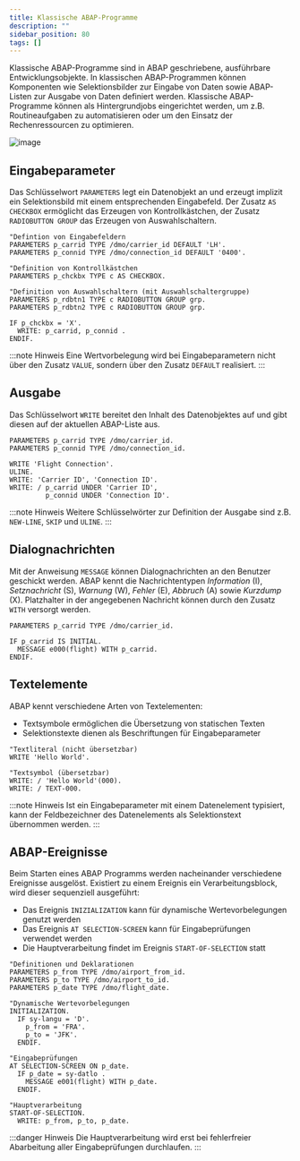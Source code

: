```yaml
---
title: Klassische ABAP-Programme
description: ""
sidebar_position: 80
tags: []
---
```


Klassische ABAP-Programme sind in ABAP geschriebene, ausführbare Entwicklungsobjekte. In klassischen ABAP-Programmen können Komponenten wie Selektionsbilder zur Eingabe von Daten sowie ABAP-Listen zur Ausgabe von Daten definiert werden. Klassische ABAP-Programme
können als Hintergrundjobs eingerichtet werden, um z.B. Routineaufgaben zu automatisieren oder um den Einsatz der Rechenressourcen zu optimieren.

![image](https://user-images.githubusercontent.com/47243617/210173695-f3321616-b64f-48ea-b4b9-b5c165b8806b.png)

## Eingabeparameter

Das Schlüsselwort `PARAMETERS` legt ein Datenobjekt an und erzeugt implizit ein Selektionsbild mit einem entsprechenden Eingabefeld. Der Zusatz `AS CHECKBOX` ermöglicht das Erzeugen von Kontrollkästchen, der Zusatz `RADIOBUTTON GROUP` das Erzeugen von
Auswahlschaltern.

```abap showLineNumbers
"Defintion von Eingabefeldern
PARAMETERS p_carrid TYPE /dmo/carrier_id DEFAULT 'LH'.
PARAMETERS p_connid TYPE /dmo/connection_id DEFAULT '0400'.

"Definition von Kontrollkästchen
PARAMETERS p_chckbx TYPE c AS CHECKBOX.

"Definition von Auswahlschaltern (mit Auswahlschaltergruppe)
PARAMETERS p_rdbtn1 TYPE c RADIOBUTTON GROUP grp.
PARAMETERS p_rdbtn2 TYPE c RADIOBUTTON GROUP grp.

IF p_chckbx = 'X'.
  WRITE: p_carrid, p_connid .
ENDIF.
```

:::note Hinweis
Eine Wertvorbelegung wird bei Eingabeparametern nicht über den Zusatz `VALUE`, sondern über den Zusatz `DEFAULT` realisiert.
:::

## Ausgabe

Das Schlüsselwort `WRITE` bereitet den Inhalt des Datenobjektes auf und gibt diesen auf der aktuellen ABAP-Liste aus.

```abap showLineNumbers
PARAMETERS p_carrid TYPE /dmo/carrier_id.
PARAMETERS p_connid TYPE /dmo/connection_id.

WRITE 'Flight Connection'.
ULINE.
WRITE: 'Carrier ID', 'Connection ID'.
WRITE: / p_carrid UNDER 'Carrier ID',
         p_connid UNDER 'Connection ID'.
```

:::note Hinweis
Weitere Schlüsselwörter zur Definition der Ausgabe sind z.B. `NEW-LINE`, `SKIP` und `ULINE`.
:::

## Dialognachrichten

Mit der Anweisung `MESSAGE` können Dialognachrichten an den Benutzer geschickt werden. ABAP kennt die Nachrichtentypen _Information_ (I), _Setznachricht_ (S), _Warnung_ (W), _Fehler_ (E), _Abbruch_ (A) sowie _Kurzdump_ (X). Platzhalter in der angegebenen
Nachricht können durch den Zusatz `WITH` versorgt werden.

```abap showLineNumbers
PARAMETERS p_carrid TYPE /dmo/carrier_id.

IF p_carrid IS INITIAL.
  MESSAGE e000(flight) WITH p_carrid.
ENDIF.
```

## Textelemente

ABAP kennt verschiedene Arten von Textelementen:

- Textsymbole ermöglichen die Übersetzung von statischen Texten
- Selektionstexte dienen als Beschriftungen für Eingabeparameter

```abap showLineNumbers
"Textliteral (nicht übersetzbar)
WRITE 'Hello World'.

"Textsymbol (übersetzbar)
WRITE: / 'Hello World'(000).
WRITE: / TEXT-000.
```

:::note Hinweis
Ist ein Eingabeparameter mit einem Datenelement typisiert, kann der Feldbezeichner des Datenelements als Selektionstext übernommen werden.
:::

## ABAP-Ereignisse

Beim Starten eines ABAP Programms werden nacheinander verschiedene Ereignisse ausgelöst. Existiert zu einem Ereignis ein Verarbeitungsblock, wird dieser sequenziell ausgeführt:

- Das Ereignis `INIZIALIZATION` kann für dynamische Wertevorbelegungen genutzt werden
- Das Ereignis `AT SELECTION-SCREEN` kann für Eingabeprüfungen verwendet werden
- Die Hauptverarbeitung findet im Ereignis `START-OF-SELECTION` statt

```abap showLineNumbers
"Definitionen und Deklarationen
PARAMETERS p_from TYPE /dmo/airport_from_id.
PARAMETERS p_to TYPE /dmo/airport_to_id.
PARAMETERS p_date TYPE /dmo/flight_date.

"Dynamische Wertevorbelegungen
INITIALIZATION.
  IF sy-langu = 'D'.
    p_from = 'FRA'.
    p_to = 'JFK'.
  ENDIF.

"Eingabeprüfungen
AT SELECTION-SCREEN ON p_date.
  IF p_date = sy-datlo .
    MESSAGE e001(flight) WITH p_date.
  ENDIF.

"Hauptverarbeitung
START-OF-SELECTION.
  WRITE: p_from, p_to, p_date.
```

:::danger Hinweis
Die Hauptverarbeitung wird erst bei fehlerfreier Abarbeitung aller Eingabeprüfungen durchlaufen.
:::
